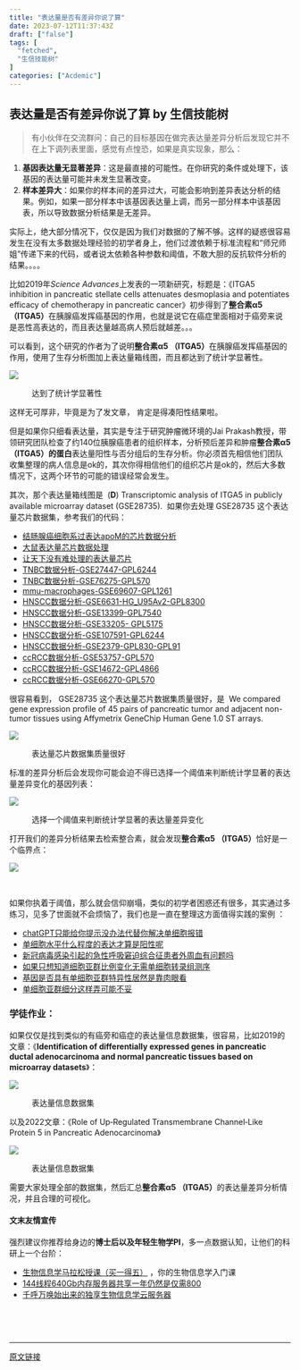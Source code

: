 ```yaml
---
title: "表达量是否有差异你说了算"
date: 2023-07-12T11:37:43Z
draft: ["false"]
tags: [
  "fetched",
  "生信技能树"
]
categories: ["Acdemic"]
---
```

表达量是否有差异你说了算 by 生信技能树
------
<div><section data-tool="mdnice编辑器" data-website="https://www.mdnice.com"><blockquote data-tool="mdnice编辑器"><p>有小伙伴在交流群问：自己的目标基因在做完表达量差异分析后发现它并不在上下调列表里面，感觉有点惶恐，如果是真实现象，那么：</p></blockquote><ol data-tool="mdnice编辑器"><li><section><strong>基因表达量无显著差异</strong>：这是最直接的可能性。在你研究的条件或处理下，该基因的表达量可能并未发生显著改变。</section></li><li><section><strong>样本差异大</strong>：如果你的样本间的差异过大，可能会影响到差异表达分析的结果。例如，如果一部分样本中该基因表达量上调，而另一部分样本中该基因表，所以导致数据分析结果是无差异。</section></li></ol><p data-tool="mdnice编辑器">实际上，绝大部分情况下，仅仅是因为我们对数据的了解不够。这样的疑惑很容易发生在没有太多数据处理经验的初学者身上，他们过渡依赖于标准流程和“师兄师姐”传递下来的代码，或者说太依赖各种参数和阈值，不敢大胆的反抗软件分析的结果。。。。</p><p data-tool="mdnice编辑器">比如2019年<em>Science Advances</em>上发表的一项新研究，标题是：《ITGA5 inhibition in pancreatic stellate cells attenuates desmoplasia and potentiates efficacy of chemotherapy in pancreatic cancer》初步得到了<strong>整合素α5 （ITGA5）</strong>在胰腺癌发挥癌基因的作用，也就是说它在癌症里面相对于癌旁来说是恶性高表达的，而且表达量越高病人预后就越差。。。</p><p data-tool="mdnice编辑器">可以看到，这个研究的作者为了说明<strong>整合素α5 （ITGA5）</strong>在胰腺癌发挥癌基因的作用，使用了生存分析图加上表达量箱线图，而且都达到了统计学显著性。</p><p><img data-galleryid="" data-ratio="0.3646080760095012" data-s="300,640" data-src="https://mmbiz.qpic.cn/mmbiz_png/cZNhZQ6j4wxeUAozZ3E9SjGjvESkiau5hic6mDcVtw1g8aQLZJdmgBiaJWO7JykpaySmqsS0e9mP90hoia5o1Np2pA/640?wx_fmt=png" data-type="png" data-w="1684" src="https://mmbiz.qpic.cn/mmbiz_png/cZNhZQ6j4wxeUAozZ3E9SjGjvESkiau5hic6mDcVtw1g8aQLZJdmgBiaJWO7JykpaySmqsS0e9mP90hoia5o1Np2pA/640?wx_fmt=png"></p><figure data-tool="mdnice编辑器"><figcaption>达到了统计学显著性</figcaption></figure><p data-tool="mdnice编辑器">这样无可厚非，毕竟是为了发文章， 肯定是得凑阳性结果啦。</p><p data-tool="mdnice编辑器">但是如果你只细看表达量，其实是专注于研究肿瘤微环境的Jai Prakash教授，带领研究团队检查了约140位胰腺癌患者的组织样本，分析预后差异和肿瘤<strong>整合素α5 （ITGA5）的蛋白</strong>表达量阳性与否分组后的生存分析。你必须首先相信他们团队收集整理的病人信息是ok的，其次你得相信他们的组织芯片是ok的，然后大多数情况下，这两个环节的可能的错误经常会发生。</p><p data-tool="mdnice编辑器">其次，那个表达量箱线图是  (<strong>D</strong>) Transcriptomic analysis of ITGA5 in publicly available microarray dataset (GSE28735).  如果你去处理 GSE28735 这个表达量芯片数据集，参考我们的代码：</p><ul data-tool="mdnice编辑器"><li><section><a href="http://mp.weixin.qq.com/s?__biz=MzAxMDkxODM1Ng==&amp;mid=2247515839&amp;idx=2&amp;sn=529f557151a3545b7eeb54690c7c316d&amp;chksm=9b4bfe04ac3c7712303e1179f02fbc713255f2e34eacb96479947aa17f974144c7c8f28737f1&amp;scene=21#wechat_redirect" data-linktype="2">结肠腺癌细胞系过表达apoM的芯片数据分析</a></section></li><li><section><a href="http://mp.weixin.qq.com/s?__biz=MzAxMDkxODM1Ng==&amp;mid=2247515731&amp;idx=2&amp;sn=2f149450f8aebcbc7cc962ea0bb75ce5&amp;chksm=9b4bfee8ac3c77fed99ce2afdd0e4f6f0f183de10bdb0f69b31f1007bfc1949c614847043eb0&amp;scene=21#wechat_redirect" data-linktype="2">大鼠表达量芯片数据处理</a></section></li><li><section><a href="http://mp.weixin.qq.com/s?__biz=MzAxMDkxODM1Ng==&amp;mid=2247515535&amp;idx=1&amp;sn=0f8fdb1b8eb95210310526525b547426&amp;chksm=9b4bfd34ac3c74226c1d97b54dc73c1c0937dd684f9309638dfc8a9a80e93e3c7ce7d9af8d09&amp;scene=21#wechat_redirect" data-linktype="2">让天下没有难处理的表达量芯片</a></section></li><li><section><a href="http://mp.weixin.qq.com/s?__biz=MzAxMDkxODM1Ng==&amp;mid=2247506110&amp;idx=2&amp;sn=cb434a02fd1e77d9298622ed41865c4c&amp;chksm=9b4b9805ac3c111369370ebc1f6dadc70849e5c20d5bff3857029419d0d3bff5ead4d6a34dc0&amp;scene=21#wechat_redirect" data-linktype="2">TNBC数据分析-GSE27447-GPL6244</a></section></li><li><section><a href="http://mp.weixin.qq.com/s?__biz=MzAxMDkxODM1Ng==&amp;mid=2247506110&amp;idx=3&amp;sn=f3043e60e4ceb3dc368dba316cfe9f0e&amp;chksm=9b4b9805ac3c1113a55b68dc52f107c6763fc90884826ad9bab7ad5f73280165767d8a2999b3&amp;scene=21#wechat_redirect" data-linktype="2">TNBC数据分析-GSE76275-GPL570</a></section></li><li><section><a href="http://mp.weixin.qq.com/s?__biz=MzAxMDkxODM1Ng==&amp;mid=2247506024&amp;idx=3&amp;sn=f8c7d571ef4f3883325b1956eea16b9a&amp;chksm=9b4b98d3ac3c11c5fe6e4fa3a94d57f8aa338cf66cb4aa9ab35fc6f2c0161745f1f27e1f8ddc&amp;scene=21#wechat_redirect" data-linktype="2">mmu-macrophages-GSE69607-GPL1261</a></section></li><li><section><a href="http://mp.weixin.qq.com/s?__biz=MzAxMDkxODM1Ng==&amp;mid=2247505999&amp;idx=3&amp;sn=49a9ade5c79ea4f7496b655cf13ef6f7&amp;chksm=9b4b98f4ac3c11e2f18ba6e4983d1ef32c362936999f0b52c7f70336a064b5e6112d377f658b&amp;scene=21#wechat_redirect" data-linktype="2">HNSCC数据分析-GSE6631-HG_U95Av2-GPL8300</a></section></li><li><section><a href="http://mp.weixin.qq.com/s?__biz=MzAxMDkxODM1Ng==&amp;mid=2247505999&amp;idx=4&amp;sn=15d1b30bbc51d6530317442e3e886cc5&amp;chksm=9b4b98f4ac3c11e2d26d8e03df85333277b929548d5a278695643b2f268582cce997c8a6db21&amp;scene=21#wechat_redirect" data-linktype="2">HNSCC数据分析-GSE13399-GPL7540</a></section></li><li><section><a href="http://mp.weixin.qq.com/s?__biz=MzAxMDkxODM1Ng==&amp;mid=2247505999&amp;idx=5&amp;sn=46e4e88a4642cad9d772a43ace2537ac&amp;chksm=9b4b98f4ac3c11e2ad4f1b9ef95592546de6ba70232adc2f415761b692ad40799b874876224e&amp;scene=21#wechat_redirect" data-linktype="2">HNSCC数据分析-GSE33205- GPL5175</a></section></li><li><section><a href="http://mp.weixin.qq.com/s?__biz=MzAxMDkxODM1Ng==&amp;mid=2247505999&amp;idx=6&amp;sn=f81d207df6d1551a82d991fdba5bec49&amp;chksm=9b4b98f4ac3c11e22978f7acc7b74ca570c0be0efc506050890673f904be49b0a7a9398454f2&amp;scene=21#wechat_redirect" data-linktype="2">HNSCC数据分析-GSE107591-GPL6244</a></section></li><li><section><a href="http://mp.weixin.qq.com/s?__biz=MzAxMDkxODM1Ng==&amp;mid=2247505999&amp;idx=7&amp;sn=4809091d7051aeba1fbdd7a5552fa7a8&amp;chksm=9b4b98f4ac3c11e2aa6dca8bced4751133f044ffd5c5b902713982eb529790410a944539a62a&amp;scene=21#wechat_redirect" data-linktype="2">HNSCC数据分析-GSE2379-GPL830-GPL91</a></section></li><li><section><a href="http://mp.weixin.qq.com/s?__biz=MzAxMDkxODM1Ng==&amp;mid=2247505975&amp;idx=1&amp;sn=2714f8fb858033b876d1fb84a57ef10c&amp;chksm=9b4b988cac3c119a67d7cd254370c335bc46f526e171c9dc8350677c969e78a870a5dd1e792a&amp;scene=21#wechat_redirect" data-linktype="2">ccRCC数据分析-GSE53757-GPL570</a></section></li><li><section><a href="http://mp.weixin.qq.com/s?__biz=MzAxMDkxODM1Ng==&amp;mid=2247505975&amp;idx=2&amp;sn=8927199ed5843581b9bd8a8312385dff&amp;chksm=9b4b988cac3c119a6f2d660cb47db8ac75c63716622a4730dd5b490a35062376c7c2d201a8ea&amp;scene=21#wechat_redirect" data-linktype="2">ccRCC数据分析-GSE14672-GPL4866</a></section></li><li><section><a href="http://mp.weixin.qq.com/s?__biz=MzAxMDkxODM1Ng==&amp;mid=2247505975&amp;idx=3&amp;sn=e2a79c6f0245ceea92a6f9b97f669ac4&amp;chksm=9b4b988cac3c119a53c3f47d3039f01a0bc7d6a3ad86d4c73e9148203fcc287fdd6ceac28c50&amp;scene=21#wechat_redirect" data-linktype="2">ccRCC数据分析-GSE66270-GPL570</a></section></li></ul><p data-tool="mdnice编辑器">很容易看到， GSE28735 这个表达量芯片数据集质量很好，是  We compared gene expression profile of 45 pairs of pancreatic tumor and adjacent non-tumor tissues using Affymetrix GeneChip Human Gene 1.0 ST arrays.</p><p><img data-galleryid="" data-ratio="0.46153846153846156" data-s="300,640" data-src="https://mmbiz.qpic.cn/mmbiz_png/cZNhZQ6j4wxeUAozZ3E9SjGjvESkiau5hL5fria1nhTKnTW7TTMGI8PkNSyQcvKYI9WjAp78JbtETlkAatzWVb2g/640?wx_fmt=png" data-type="png" data-w="1118" src="https://mmbiz.qpic.cn/mmbiz_png/cZNhZQ6j4wxeUAozZ3E9SjGjvESkiau5hL5fria1nhTKnTW7TTMGI8PkNSyQcvKYI9WjAp78JbtETlkAatzWVb2g/640?wx_fmt=png"></p><figure data-tool="mdnice编辑器"><figcaption>表达量芯片数据集质量很好</figcaption></figure><p data-tool="mdnice编辑器">标准的差异分析后会发现你可能会迫不得已选择一个阈值来判断统计学显著的表达量差异变化的基因列表：</p><p><img data-galleryid="" data-ratio="0.3947811447811448" data-s="300,640" data-src="https://mmbiz.qpic.cn/mmbiz_png/cZNhZQ6j4wxeUAozZ3E9SjGjvESkiau5hZ4CMrmgvQ59q3fB9iciahuW4BvV6noz6wUrvxPYYzHzd3icfbFc0Nznyw/640?wx_fmt=png" data-type="png" data-w="2376" src="https://mmbiz.qpic.cn/mmbiz_png/cZNhZQ6j4wxeUAozZ3E9SjGjvESkiau5hZ4CMrmgvQ59q3fB9iciahuW4BvV6noz6wUrvxPYYzHzd3icfbFc0Nznyw/640?wx_fmt=png"></p><figure data-tool="mdnice编辑器"><figcaption>选择一个阈值来判断统计学显著的表达量差异变化</figcaption></figure><p data-tool="mdnice编辑器">打开我们的差异分析结果去检索整合素，就会发现<strong>整合素α5 （ITGA5）</strong>恰好是一个临界点：</p><p><img data-galleryid="" data-ratio="0.5338441890166028" data-s="300,640" data-src="https://mmbiz.qpic.cn/mmbiz_png/cZNhZQ6j4wxeUAozZ3E9SjGjvESkiau5hRojHejkWJjBcGcbk5EP2vTia876aWtt2YcciaknoEtSibAHX2XqqKMpew/640?wx_fmt=png" data-type="png" data-w="1566" src="https://mmbiz.qpic.cn/mmbiz_png/cZNhZQ6j4wxeUAozZ3E9SjGjvESkiau5hRojHejkWJjBcGcbk5EP2vTia876aWtt2YcciaknoEtSibAHX2XqqKMpew/640?wx_fmt=png"></p><figure data-tool="mdnice编辑器"><figcaption> </figcaption></figure><p data-tool="mdnice编辑器">如果你执着于阈值，那么就会信仰崩塌，类似的初学者困惑还有很多，其实通过多练习，见多了世面就不会烦恼了，我们也是一直在整理这方面值得实践的案例 ：</p><ul data-tool="mdnice编辑器"><li><section><a href="http://mp.weixin.qq.com/s?__biz=MzAxMDkxODM1Ng==&amp;mid=2247523121&amp;idx=1&amp;sn=a9bfa3302dcc59ea709af232e52d82b2&amp;chksm=9b4bdb8aac3c529c26ad139c20a841a65ac1006f230b1db57d08cca36abdb50d28d41b639c75&amp;scene=21#wechat_redirect" data-linktype="2">chatGPT只能给你提示没办法代替你解决单细胞报错</a></section></li><li><section><a href="http://mp.weixin.qq.com/s?__biz=MzAxMDkxODM1Ng==&amp;mid=2247522758&amp;idx=1&amp;sn=97a223084212ec19dca4ca7e6cd1ee02&amp;chksm=9b4bd97dac3c506b14a3f94852e0566c7f674a5626897ce824d8ff5106438dd051ab9f1b5b69&amp;scene=21#wechat_redirect" data-linktype="2">单细胞水平什么程度的表达才算是阳性呢</a></section></li><li><section><a href="http://mp.weixin.qq.com/s?__biz=MzAxMDkxODM1Ng==&amp;mid=2247522703&amp;idx=1&amp;sn=10da692b90be9c8ef57d6c4349be611b&amp;chksm=9b4bd934ac3c50225193ddb06b0d706e1284189f22db57a1e3c7a07ef92a15b239413c056b88&amp;scene=21#wechat_redirect" data-linktype="2">新冠病毒感染引起的急性呼吸窘迫综合征患者外周血有问题吗</a></section></li><li><section><a href="http://mp.weixin.qq.com/s?__biz=MzAxMDkxODM1Ng==&amp;mid=2247522566&amp;idx=1&amp;sn=b7a98a2e4b37e51f7a8adfd7d517b538&amp;chksm=9b4bd9bdac3c50ab0af459c13b85b1dc1b2fdb0fc2ab59c56343e4b07040ebc685dfe2aea0bd&amp;scene=21#wechat_redirect" data-linktype="2">如果只想知道细胞亚群比例变化无需单细胞转录组测序</a></section></li><li><section><a href="http://mp.weixin.qq.com/s?__biz=MzAxMDkxODM1Ng==&amp;mid=2247522553&amp;idx=1&amp;sn=039e9b209ef55fc4b57511e0fcff8e09&amp;chksm=9b4bd842ac3c5154fddf9fa49f8e02bd3c5aa658164bfb1faba3b14f4c1ea33276f98ab1463f&amp;scene=21#wechat_redirect" data-linktype="2">基因是否具有单细胞亚群特异性居然是靠肉眼看</a></section></li><li><section><a href="http://mp.weixin.qq.com/s?__biz=MzAxMDkxODM1Ng==&amp;mid=2247522197&amp;idx=1&amp;sn=904f0b4c4e4900e460330dbdc334a391&amp;chksm=9b4bd72eac3c5e38449a1d8a5ae76ca5d5db743e1d01a7a29865e47923c7df34f0200dbf9605&amp;scene=21#wechat_redirect" data-linktype="2">单细胞亚群细分这样弄可能不妥</a></section></li></ul><h3 data-tool="mdnice编辑器"><span></span><span>学徒作业：</span><span></span></h3><p data-tool="mdnice编辑器">如果仅仅是找到类似的有癌旁和癌症的表达量信息数据集，很容易，比如2019的文章：《<strong>Identification of differentially expressed genes in pancreatic ductal adenocarcinoma and normal pancreatic tissues based on microarray datasets</strong>》：</p><p><img data-galleryid="" data-ratio="0.5010615711252654" data-s="300,640" data-src="https://mmbiz.qpic.cn/mmbiz_png/cZNhZQ6j4wxeUAozZ3E9SjGjvESkiau5hDXz9Iw3aGl4xpSmfCPV2ek4IE9cXhZ56HwlWYI35dBA6PK0aC8CLIw/640?wx_fmt=png" data-type="png" data-w="1884" src="https://mmbiz.qpic.cn/mmbiz_png/cZNhZQ6j4wxeUAozZ3E9SjGjvESkiau5hDXz9Iw3aGl4xpSmfCPV2ek4IE9cXhZ56HwlWYI35dBA6PK0aC8CLIw/640?wx_fmt=png"></p><figure data-tool="mdnice编辑器"><figcaption>表达量信息数据集</figcaption></figure><p data-tool="mdnice编辑器">以及2022文章：《Role of Up‐Regulated Transmembrane Channel‐Like Protein 5 in Pancreatic Adenocarcinoma》</p><p><img data-galleryid="" data-ratio="0.6100342075256556" data-s="300,640" data-src="https://mmbiz.qpic.cn/mmbiz_png/cZNhZQ6j4wxeUAozZ3E9SjGjvESkiau5h2mFqH3xLfK6Tc00ulY2JreDGplJTh9UfWcK3pnON0BL5sPNWHTKusQ/640?wx_fmt=png" data-type="png" data-w="1754" src="https://mmbiz.qpic.cn/mmbiz_png/cZNhZQ6j4wxeUAozZ3E9SjGjvESkiau5h2mFqH3xLfK6Tc00ulY2JreDGplJTh9UfWcK3pnON0BL5sPNWHTKusQ/640?wx_fmt=png"></p><figure data-tool="mdnice编辑器"><figcaption>表达量信息数据集</figcaption></figure><p data-tool="mdnice编辑器">需要大家处理全部的数据集，然后汇总<strong>整合素α5 （ITGA5）</strong>的表达量差异分析情况，并且合理的可视化。</p></section><h4 data-tool="mdnice编辑器">文末友情宣传</h4><p data-tool="mdnice编辑器">强烈建议你推荐给身边的<strong>博士后以及年轻生物学PI</strong>，多一点数据认知，让他们的科研上一个台阶：</p><ul data-tool="mdnice编辑器"><li><section><a target="_blank" href="http://mp.weixin.qq.com/s?__biz=MzAxMDkxODM1Ng==&amp;mid=2247522996&amp;idx=1&amp;sn=83c6cfa48a2dce7d54b7eb11f13a0d85&amp;chksm=9b4bda0fac3c5319e0800cb3452480080e58315bafc035d8150d7cdfe4c062fbca34ec5c18e1&amp;scene=21#wechat_redirect" textvalue="生物信息学马拉松授课（买一‍得五）" linktype="text" imgurl="" imgdata="null" data-itemshowtype="0" tab="innerlink" data-linktype="2" hasload="1">生物信息学马拉松授课（买一得五）</a> ，你的生物信息学入门课</section></li><li><section><a target="_blank" href="http://mp.weixin.qq.com/s?__biz=MzAxMDkxODM1Ng==&amp;mid=2247522831&amp;idx=2&amp;sn=1744efdf428465425a145ff3a982198b&amp;chksm=9b4bdab4ac3c53a28fbecbbff4f254f470b54a7a20468bb753b295b930315e1ec45bcbabc10b&amp;scene=21#wechat_redirect" textvalue="144线程640Gb内存服务器共享一年‍仍然是仅需800" linktype="text" imgurl="" imgdata="null" data-itemshowtype="0" tab="innerlink" data-linktype="2" hasload="1">144线程640Gb内存服务器共享一年仍然是仅需800</a></section></li><li><section><a target="_blank" href="http://mp.weixin.qq.com/s?__biz=MzAxMDkxODM1Ng==&amp;mid=2247519765&amp;idx=1&amp;sn=ce5a8c8182f854c88043059f8c2cb9ff&amp;chksm=9b4bceaeac3c47b88c19941d43dbb1401f3a92206481a0afc41159927868199643f795d62a7e&amp;scene=21#wechat_redirect" textvalue="千呼万唤始出来的独享生物信息学云服务器" linktype="text" imgurl="" imgdata="null" data-itemshowtype="0" tab="innerlink" data-linktype="2" hasload="1">千呼万唤始出来的独享生物信息学云服务器</a></section></li></ul><p>  </p><p><br></p><p><mp-style-type data-value="3"></mp-style-type></p></div>  
<hr>
<a href="https://mp.weixin.qq.com/s/pTsBnMEtOb7WJqDA3l683A",target="_blank" rel="noopener noreferrer">原文链接</a>
